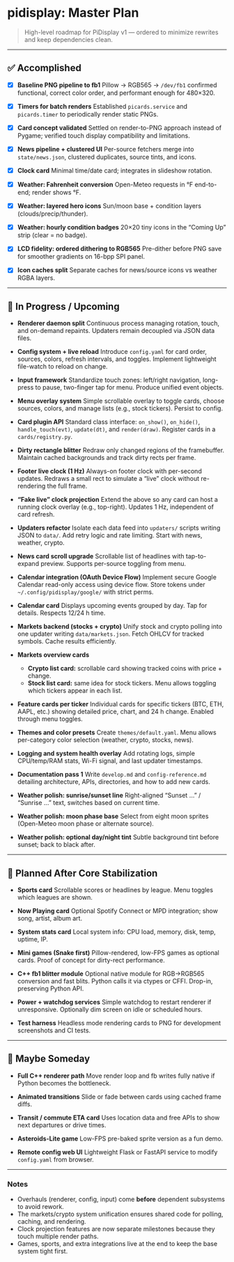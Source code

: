 # pidisplay: Master Plan

> High-level roadmap for PiDisplay v1 — ordered to minimize rewrites and keep dependencies clean.

---

## ✅ Accomplished

* [x] **Baseline PNG pipeline to fb1**
  Pillow → RGB565 → `/dev/fb1` confirmed functional, correct color order, and performant enough for 480×320.

* [x] **Timers for batch renders**
  Established `picards.service` and `picards.timer` to periodically render static PNGs.

* [x] **Card concept validated**
  Settled on render-to-PNG approach instead of Pygame; verified touch display compatibility and limitations.

* [x] **News pipeline + clustered UI**
  Per-source fetchers merge into `state/news.json`, clustered duplicates, source tints, and icons.

* [x] **Clock card**
  Minimal time/date card; integrates in slideshow rotation.

* [x] **Weather: Fahrenheit conversion**
  Open-Meteo requests in °F end-to-end; render shows °F.

* [x] **Weather: layered hero icons**
  Sun/moon base + condition layers (clouds/precip/thunder).

* [x] **Weather: hourly condition badges**
  20×20 tiny icons in the “Coming Up” strip (clear = no badge).

* [x] **LCD fidelity: ordered dithering to RGB565**
  Pre-dither before PNG save for smoother gradients on 16-bpp SPI panel.

* [x] **Icon caches split**
  Separate caches for news/source icons vs weather RGBA layers.

---

## 🔧 In Progress / Upcoming

* **Renderer daemon split**
  Continuous process managing rotation, touch, and on-demand repaints. Updaters remain decoupled via JSON data files.

* **Config system + live reload**
  Introduce `config.yaml` for card order, sources, colors, refresh intervals, and toggles. Implement lightweight file-watch to reload on change.

* **Input framework**
  Standardize touch zones: left/right navigation, long-press to pause, two-finger tap for menu. Produce unified event objects.

* **Menu overlay system**
  Simple scrollable overlay to toggle cards, choose sources, colors, and manage lists (e.g., stock tickers). Persist to config.

* **Card plugin API**
  Standard class interface:
  `on_show()`, `on_hide()`, `handle_touch(evt)`, `update(dt)`, and `render(draw)`.
  Register cards in a `cards/registry.py`.

* **Dirty rectangle blitter**
  Redraw only changed regions of the framebuffer. Maintain cached backgrounds and track dirty rects per frame.

* **Footer live clock (1 Hz)**
  Always-on footer clock with per-second updates. Redraws a small rect to simulate a “live” clock without re-rendering the full frame.

* **“Fake live” clock projection**
  Extend the above so any card can host a running clock overlay (e.g., top-right). Updates 1 Hz, independent of card refresh.

* **Updaters refactor**
  Isolate each data feed into `updaters/` scripts writing JSON to `data/`.
  Add retry logic and rate limiting.
  Start with news, weather, crypto.

* **News card scroll upgrade**
  Scrollable list of headlines with tap-to-expand preview. Supports per-source toggling from menu.

* **Calendar integration (OAuth Device Flow)**
  Implement secure Google Calendar read-only access using device flow. Store tokens under `~/.config/pidisplay/google/` with strict perms.

* **Calendar card**
  Displays upcoming events grouped by day. Tap for details. Respects 12/24 h time.

* **Markets backend (stocks + crypto)**
  Unify stock and crypto polling into one updater writing `data/markets.json`.
  Fetch OHLCV for tracked symbols. Cache results efficiently.

* **Markets overview cards**
  - **Crypto list card:** scrollable card showing tracked coins with price + change.
  - **Stock list card:** same idea for stock tickers.
    Menu allows toggling which tickers appear in each list.

* **Feature cards per ticker**
  Individual cards for specific tickers (BTC, ETH, AAPL, etc.) showing detailed price, chart, and 24 h change.
  Enabled through menu toggles.

* **Themes and color presets**
  Create `themes/default.yaml`. Menu allows per-category color selection (weather, crypto, stocks, news).

* **Logging and system health overlay**
  Add rotating logs, simple CPU/temp/RAM stats, Wi-Fi signal, and last updater timestamps.

* **Documentation pass 1**
  Write `develop.md` and `config-reference.md` detailing architecture, APIs, directories, and how to add new cards.

* **Weather polish: sunrise/sunset line**
  Right-aligned “Sunset …” / “Sunrise …” text, switches based on current time.

* **Weather polish: moon phase base**
  Select from eight moon sprites (Open-Meteo moon phase or alternate source).

* **Weather polish: optional day/night tint**
  Subtle background tint before sunset; back to black after.

---

## 🚀 Planned After Core Stabilization

* **Sports card**
  Scrollable scores or headlines by league. Menu toggles which leagues are shown.

* **Now Playing card**
  Optional Spotify Connect or MPD integration; show song, artist, album art.

* **System stats card**
  Local system info: CPU load, memory, disk, temp, uptime, IP.

* **Mini games (Snake first)**
  Pillow-rendered, low-FPS games as optional cards. Proof of concept for dirty-rect performance.

* **C++ fb1 blitter module**
  Optional native module for RGB→RGB565 conversion and fast blits. Python calls it via ctypes or CFFI.
  Drop-in, preserving Python API.

* **Power + watchdog services**
  Simple watchdog to restart renderer if unresponsive. Optionally dim screen on idle or scheduled hours.

* **Test harness**
  Headless mode rendering cards to PNG for development screenshots and CI tests.

---

## 💭 Maybe Someday

* **Full C++ renderer path**
  Move render loop and fb writes fully native if Python becomes the bottleneck.

* **Animated transitions**
  Slide or fade between cards using cached frame diffs.

* **Transit / commute ETA card**
  Uses location data and free APIs to show next departures or drive times.

* **Asteroids-Lite game**
  Low-FPS pre-baked sprite version as a fun demo.

* **Remote config web UI**
  Lightweight Flask or FastAPI service to modify `config.yaml` from browser.

---

### Notes

* Overhauls (renderer, config, input) come **before** dependent subsystems to avoid rework.
* The markets/crypto system unification ensures shared code for polling, caching, and rendering.
* Clock projection features are now separate milestones because they touch multiple render paths.
* Games, sports, and extra integrations live at the end to keep the base system tight first.
